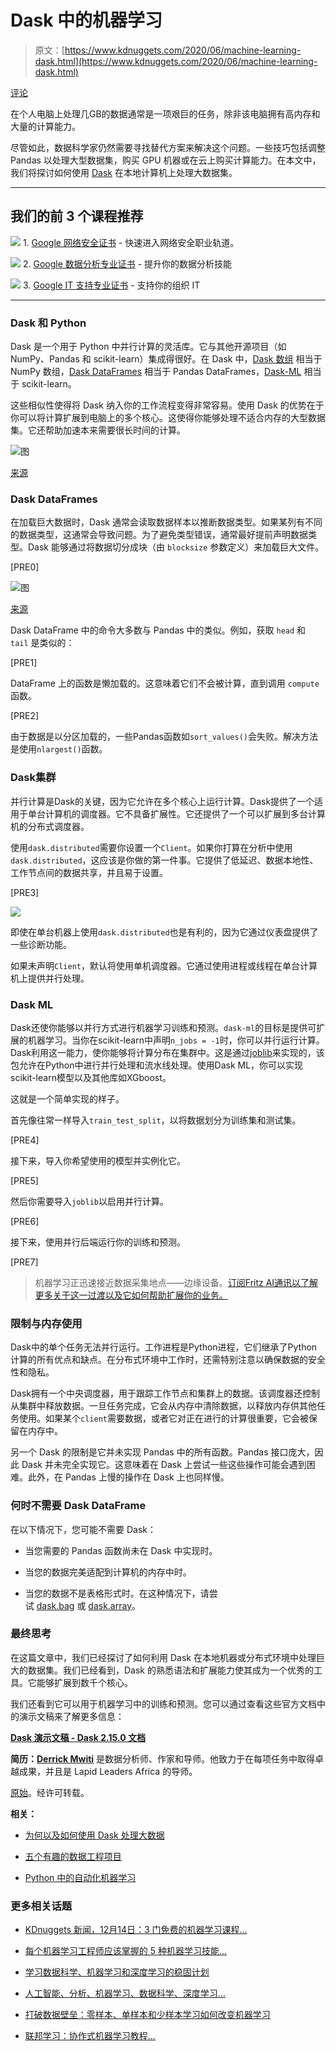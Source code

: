 # Dask 中的机器学习

> 原文：[https://www.kdnuggets.com/2020/06/machine-learning-dask.html](https://www.kdnuggets.com/2020/06/machine-learning-dask.html)

[评论](#comments)

在个人电脑上处理几GB的数据通常是一项艰巨的任务，除非该电脑拥有高内存和大量的计算能力。

尽管如此，数据科学家仍然需要寻找替代方案来解决这个问题。一些技巧包括调整 Pandas 以处理大型数据集，购买 GPU 机器或在云上购买计算能力。在本文中，我们将探讨如何使用 [Dask](https://dask.org/) 在本地计算机上处理大数据集。

* * *

## 我们的前 3 个课程推荐

![](../Images/0244c01ba9267c002ef39d4907e0b8fb.png) 1\. [Google 网络安全证书](https://www.kdnuggets.com/google-cybersecurity) - 快速进入网络安全职业轨道。

![](../Images/e225c49c3c91745821c8c0368bf04711.png) 2\. [Google 数据分析专业证书](https://www.kdnuggets.com/google-data-analytics) - 提升你的数据分析技能

![](../Images/0244c01ba9267c002ef39d4907e0b8fb.png) 3\. [Google IT 支持专业证书](https://www.kdnuggets.com/google-itsupport) - 支持你的组织 IT

* * *

### Dask 和 Python

Dask 是一个用于 Python 中并行计算的灵活库。它与其他开源项目（如 NumPy、Pandas 和 scikit-learn）集成得很好。在 Dask 中，[Dask 数组](https://docs.dask.org/en/latest/array.html) 相当于 NumPy 数组，[Dask DataFrames](https://docs.dask.org/en/latest/dataframe.html) 相当于 Pandas DataFrames，[Dask-ML](https://ml.dask.org/) 相当于 scikit-learn。

这些相似性使得将 Dask 纳入你的工作流程变得非常容易。使用 Dask 的优势在于你可以将计算扩展到电脑上的多个核心。这使得你能够处理不适合内存的大型数据集。它还帮助加速本来需要很长时间的计算。

![图](../Images/e812ece84005237a2818fcfe66918ac8.png)

[来源](https://dask.org/)

### Dask DataFrames

在加载巨大数据时，Dask 通常会读取数据样本以推断数据类型。如果某列有不同的数据类型，这通常会导致问题。为了避免类型错误，通常最好提前声明数据类型。Dask 能够通过将数据切分成块（由 `blocksize` 参数定义）来加载巨大文件。

[PRE0]

![图](../Images/5742054bfc128a1492d8afc31c6a87ec.png)

[来源](https://dask.org/)

Dask DataFrame 中的命令大多数与 Pandas 中的类似。例如，获取 `head` 和 `tail` 是类似的：

[PRE1]

DataFrame 上的函数是懒加载的。这意味着它们不会被计算，直到调用 `compute` 函数。

[PRE2]

由于数据是以分区加载的，一些Pandas函数如`sort_values()`会失败。解决方法是使用`nlargest()`函数。

### Dask集群

并行计算是Dask的关键，因为它允许在多个核心上运行计算。Dask提供了一个适用于单台计算机的调度器。它不具备扩展性。它还提供了一个可以扩展到多台计算机的分布式调度器。

使用`dask.distributed`需要你设置一个`Client`。如果你打算在分析中使用`dask.distributed`，这应该是你做的第一件事。它提供了低延迟、数据本地性、工作节点间的数据共享，并且易于设置。

[PRE3]

![](../Images/5c70485c72f6d940cbc7583df741811a.png)

即使在单台机器上使用`dask.distributed`也是有利的，因为它通过仪表盘提供了一些诊断功能。

如果未声明`Client`，默认将使用单机调度器。它通过使用进程或线程在单台计算机上提供并行处理。

### Dask ML

Dask还使你能够以并行方式进行机器学习训练和预测。`dask-ml`的目标是提供可扩展的机器学习。当你在scikit-learn中声明`n_jobs = -1`时，你可以并行运行计算。Dask利用这一能力，使你能够将计算分布在集群中。这是通过[joblib](https://joblib.readthedocs.io/en/latest/)来实现的，该包允许在Python中进行并行处理和流水线处理。使用Dask ML，你可以实现scikit-learn模型以及其他库如XGboost。

这就是一个简单实现的样子。

首先像往常一样导入`train_test_split`，以将数据划分为训练集和测试集。

[PRE4]

接下来，导入你希望使用的模型并实例化它。

[PRE5]

然后你需要导入`joblib`以启用并行计算。

[PRE6]

接下来，使用并行后端运行你的训练和预测。

[PRE7]

> 机器学习正迅速接近数据采集地点——边缘设备。[订阅Fritz AI通讯以了解更多关于这一过渡以及它如何帮助扩展你的业务。](https://www.fritz.ai/newsletter?utm_campaign=fritzai-newsletter-scale6&utm_source=heartbeat)

### 限制与内存使用

Dask中的单个任务无法并行运行。工作进程是Python进程，它们继承了Python计算的所有优点和缺点。在分布式环境中工作时，还需特别注意以确保数据的安全性和隐私。

Dask拥有一个中央调度器，用于跟踪工作节点和集群上的数据。该调度器还控制从集群中释放数据。一旦任务完成，它会从内存中清除数据，以释放内存供其他任务使用。如果某个`client`需要数据，或者它对正在进行的计算很重要，它会被保留在内存中。

另一个 Dask 的限制是它并未实现 Pandas 中的所有函数。Pandas 接口庞大，因此 Dask 并未完全实现它。这意味着在 Dask 上尝试一些这些操作可能会遇到困难。此外，在 Pandas 上慢的操作在 Dask 上也同样慢。

### 何时不需要 Dask DataFrame

在以下情况下，您可能不需要 Dask：

+   当您需要的 Pandas 函数尚未在 Dask 中实现时。

+   当您的数据完美适配到计算机的内存中时。

+   当您的数据不是表格形式时。在这种情况下，请尝试 [dask.bag](https://docs.dask.org/en/latest/bag.html) 或 [dask.array](https://docs.dask.org/en/latest/array.html)。

### 最终思考

在这篇文章中，我们已经探讨了如何利用 Dask 在本地机器或分布式环境中处理巨大的数据集。我们已经看到，Dask 的熟悉语法和扩展能力使其成为一个优秀的工具。它能够扩展到数千个核心。

我们还看到它可以用于机器学习中的训练和预测。您可以通过查看这些官方文档中的演示文稿来了解更多信息：

[**Dask 演示文稿 - Dask 2.15.0 文档**](https://docs.dask.org/en/latest/presentations.html)

**简历：[Derrick Mwiti](https://derrickmwiti.com/)** 是数据分析师、作家和导师。他致力于在每项任务中取得卓越成果，并且是 Lapid Leaders Africa 的导师。

[原始](https://heartbeat.fritz.ai/machine-learning-in-dask-e234c98ef07)。经许可转载。

**相关：**

+   [为何以及如何使用 Dask 处理大数据](/2020/04/dask-big-data.html)

+   [五个有趣的数据工程项目](/2020/03/data-engineering-projects.html)

+   [Python 中的自动化机器学习](/2019/01/automated-machine-learning-python.html)

### 更多相关话题

+   [KDnuggets 新闻，12月14日：3 门免费的机器学习课程…](https://www.kdnuggets.com/2022/n48.html)

+   [每个机器学习工程师应该掌握的 5 种机器学习技能…](https://www.kdnuggets.com/2023/03/5-machine-learning-skills-every-machine-learning-engineer-know-2023.html)

+   [学习数据科学、机器学习和深度学习的稳固计划](https://www.kdnuggets.com/2023/01/mwiti-solid-plan-learning-data-science-machine-learning-deep-learning.html)

+   [人工智能、分析、机器学习、数据科学、深度学习…](https://www.kdnuggets.com/2021/12/developments-predictions-ai-machine-learning-data-science-research.html)

+   [打破数据壁垒：零样本、单样本和少样本学习如何改变机器学习](https://www.kdnuggets.com/2023/08/breaking-data-barrier-zeroshot-oneshot-fewshot-learning-transforming-machine-learning.html)

+   [联邦学习：协作式机器学习教程…](https://www.kdnuggets.com/2021/12/federated-learning-collaborative-machine-learning-tutorial-get-started.html)

